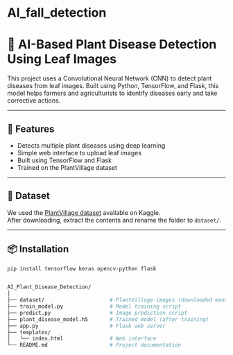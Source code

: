 # AI_fall_detection

# 🌿 AI-Based Plant Disease Detection Using Leaf Images

This project uses a Convolutional Neural Network (CNN) to detect plant diseases from leaf images. Built using Python, TensorFlow, and Flask, this model helps farmers and agriculturists to identify diseases early and take corrective actions.

---

## 📌 Features

- Detects multiple plant diseases using deep learning
- Simple web interface to upload leaf images
- Built using TensorFlow and Flask
- Trained on the PlantVillage dataset

---

## 📂 Dataset

We used the [PlantVillage dataset](https://www.kaggle.com/datasets/emmarex/plantdisease) available on Kaggle.  
After downloading, extract the contents and rename the folder to `dataset/`.

---

## 📦 Installation

```bash
pip install tensorflow keras opencv-python flask


AI_Plant_Disease_Detection/
│
├── dataset/                     # PlantVillage images (downloaded manually)
├── train_model.py               # Model training script
├── predict.py                   # Image prediction script
├── plant_disease_model.h5       # Trained model (after training)
├── app.py                       # Flask web server
├── templates/
│   └── index.html               # Web interface
└── README.md                    # Project documentation
